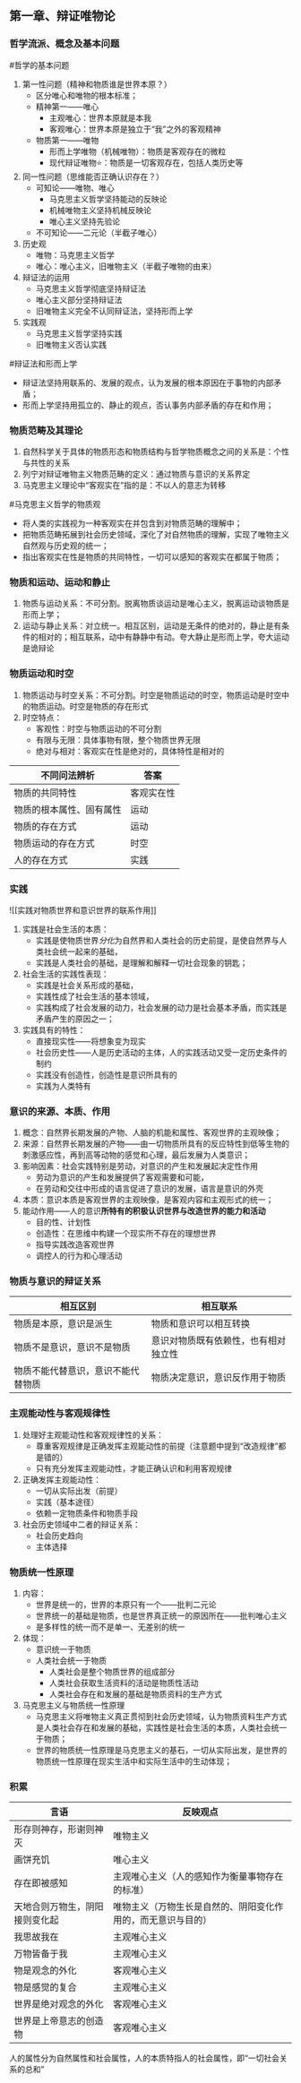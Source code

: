 ## 第一章、辩证唯物论

### 哲学流派、概念及基本问题
 #哲学的基本问题
 1. 第一性问题（精神和物质谁是世界本原？）
	 - 区分唯心和唯物的根本标准；
	 - 精神第一——唯心
		 - 主观唯心：世界本原就是本我
		 - 客观唯心：世界本原是独立于“我”之外的客观精神
	 - 物质第一——唯物
		 - 形而上学唯物（机械唯物）：物质是客观存在的微粒
		 - 现代辩证唯物⭐：物质是一切客观存在，包括人类历史等
 2. 同一性问题（思维能否正确认识存在？）
	 - 可知论——唯物、唯心
		 - 马克思主义哲学坚持能动的反映论
		 - 机械唯物主义坚持机械反映论
		 - 唯心主义坚持先验论
	 - 不可知论——二元论（半截子唯心）
3. 历史观
	- 唯物：马克思主义哲学
	- 唯心：唯心主义，旧唯物主义（半截子唯物的由来）
4. 辩证法的运用
	- 马克思主义哲学彻底坚持辩证法
	- 唯心主义部分坚持辩证法
	- 旧唯物主义完全不认同辩证法，坚持形而上学
5. 实践观
	- 马克思主义哲学坚持实践
	- 旧唯物主义否认实践


#辩证法和形而上学
- 辩证法坚持用联系的、发展的观点，认为发展的根本原因在于事物的内部矛盾；
- 形而上学坚持用孤立的、静止的观点，否认事务内部矛盾的存在和作用；


### 物质范畴及其理论
1. 自然科学关于具体的物质形态和物质结构与哲学物质概念之间的关系是：个性与共性的关系
2. 列宁对辩证唯物主义物质范畴的定义：通过物质与意识的关系界定
3. 马克思主义理论中“客观实在”指的是：不以人的意志为转移

#马克思主义哲学的物质观
- 将人类的实践视为一种客观实在并包含到对物质范畴的理解中；
- 把物质范畴拓展到社会历史领域，深化了对自然物质的理解，实现了唯物主义自然观与历史观的统一；
- 指出客观实在性是物质的共同特性，一切可以感知的客观实在都属于物质；

### 物质和运动、运动和静止
1. 物质与运动关系：不可分割。脱离物质谈运动是唯心主义，脱离运动谈物质是形而上学；
2. 运动与静止关系：对立统一。相互区别，运动是无条件的绝对的，静止是有条件的相对的；相互联系，动中有静静中有动。夸大静止是形而上学，夸大运动是诡辩论

### 物质运动和时空
1. 物质运动与时空关系：不可分割。时空是物质运动的时空，物质运动是时空中的物质运动。时空是物质的存在形式
2. 时空特点：
	- 客观性：时空与物质运动的不可分割
	- 有限与无限：具体事物有限，整个物质世界无限
	- 绝对与相对：客观实在性是绝对的，具体特性是相对的

| 不同问法辨析             | 答案       |
| ------------------------ | ---------- |
| 物质的共同特性           | 客观实在性 |
| 物质的根本属性、固有属性 | 运动       |
| 物质的存在方式           | 运动       |
| 物质运动的存在方式       | 时空       |
| 人的存在方式             | 实践           |

### 实践
![[实践对物质世界和意识世界的联系作用]]

1. 实践是社会生活的本质：
	- 实践是使物质世界*分化*为自然界和人类社会的历史前提，是使自然界与人类社会统一起来的基础，
	- 实践是人类社会的基础，是理解和解释一切社会现象的钥匙；
2. 社会生活的实践性表现：
	- 实践是社会关系形成的基础，
	- 实践性成了社会生活的基本领域，
	- 实践构成了社会发展的动力，社会发展的动力是社会基本矛盾，而实践是矛盾产生的原因之一；
3. 实践具有的特性：
	- 直接现实性——将想象变为现实
	- 社会历史性——人是历史活动的主体，人的实践活动又受一定历史条件的制约
	- 实践没有创造性，创造性是意识所具有的
	- 实践为人类特有

### 意识的来源、本质、作用
1. 概念：自然界长期发展的产物、人脑的机能和属性、客观世界的主观映像；
2. 来源：自然界长期发展的产物——由一切物质所具有的反应特性到低等生物的刺激感应性，再到高等动物的感觉和心理，最后发展为人类意识；
3. 影响因素：社会实践特别是劳动，对意识的产生和发展起决定性作用
	- 劳动为意识的产生和发展提供了客观需要和可能，
	- 在劳动和交往中形成的语言促进了意识的发展，语言是意识的外壳
4. 本质：意识本质是客观世界的主观映像，是客观内容和主观形式的统一；
5. 能动作用——人的意识**所特有的积极认识世界与改造世界的能力和活动**
	- 目的性、计划性
	- 创造性：在思维中构建一个现实所不存在的理想世界
	- 指导实践改造客观世界
	- 调控人的行为和心理活动

### 物质与意识的辩证关系
| 相互区别                           | 相互联系                             |
| ---------------------------------- | ------------------------------------ |
| 物质是本原，意识是派生             | 物质和意识可以相互转换               |
| 物质不是意识，意识不是物质         | 意识对物质既有依赖性，也有相对独立性 |
| 物质不能代替意识，意识不能代替物质 | 物质决定意识，意识反作用于物质       |

### 主观能动性与客观规律性
1. 处理好主观能动性和客观规律性的关系：
	- 尊重客观规律是正确发挥主观能动性的前提（注意题中提到“改造规律”都是错的）
	- 只有充分发挥主观能动性，才能正确认识和利用客观规律
2. 正确发挥主观能动性：
	- 一切从实际出发（前提）
	- 实践（基本途径）
	- 依赖一定物质条件和物质手段
3. 社会历史领域中二者的辩证关系：
	- 社会历史趋向
	- 主体选择

### 物质统一性原理
1. 内容：
	- 世界是统一的，世界的本原只有一个——批判二元论
	- 世界统一的基础是物质，也是世界真正统一的原因所在——批判唯心主义
	- 是多样性的统一而不是单一、无差别的统一
2. 体现：
	- 意识统一于物质
	- 人类社会统一于物质
		- 人类社会是整个物质世界的组成部分
		- 人类社会获取生活资料的活动是物质性活动
		- 人类社会存在和发展的基础是物质资料的生产方式
3. 马克思主义与物质统一性原理
	- 马克思主义将唯物主义真正贯彻到社会历史领域，认为物质资料生产方式是人类社会存在和发展的基础，实践性是社会生活的本质，人类社会统一于物质；
	- 世界的物质统一性原理是马克思主义的基石，一切从实际出发，是世界的物质统一性原理在现实生活中和实际生活中的生动体现；

### 积累
| 言语                           | 反映观点                                                     |
| ------------------------------ | ------------------------------------------------------------ |
| 形存则神存，形谢则神灭         | 唯物主义                                                     |
| 画饼充饥                       | 唯心主义                                                     |
| 存在即被感知                   | 主观唯心主义（人的感知作为衡量事物存在的标准）               |
| 天地合则万物生，阴阳接则变化起 | 唯物主义（万物生长是自然的、阴阳变化作用的，而无意识与目的） |
| 我思故我在                     | 主观唯心主义                                                 |
| 万物皆备于我                   | 主观唯心主义                                                 |
| 物是观念的外化                 | 客观唯心主义                                                 |
| 物是感觉的复合                 | 主观唯心主义                                                 |
| 世界是绝对观念的外化           | 客观唯心主义                                                 |
| 世界是上帝意志的创造物         | 客观唯心主义                                                             |
人的属性分为自然属性和社会属性，人的本质特指人的社会属性，即“一切社会关系的总和”